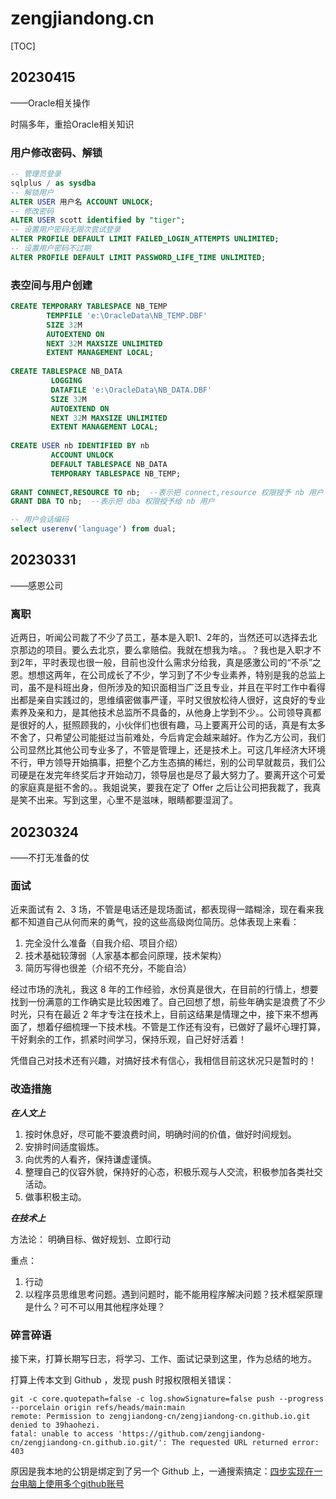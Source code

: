 # zengjiandong.cn

[TOC]

## 20230415
——Oracle相关操作

时隔多年，重拾Oracle相关知识

### 用户修改密码、解锁

```sql
-- 管理员登录
sqlplus / as sysdba
-- 解锁用户
ALTER USER 用户名 ACCOUNT UNLOCK;
-- 修改密码
ALTER USER scott identified by "tiger";
-- 设置用户密码无限次尝试登录
ALTER PROFILE DEFAULT LIMIT FAILED_LOGIN_ATTEMPTS UNLIMITED;
-- 设置用户密码不过期
ALTER PROFILE DEFAULT LIMIT PASSWORD_LIFE_TIME UNLIMITED;
```

### 表空间与用户创建
```sql
CREATE TEMPORARY TABLESPACE NB_TEMP 
		TEMPFILE 'e:\OracleData\NB_TEMP.DBF' 
		SIZE 32M 
		AUTOEXTEND ON 
		NEXT 32M MAXSIZE UNLIMITED 
		EXTENT MANAGEMENT LOCAL;
		 
CREATE TABLESPACE NB_DATA
         LOGGING
         DATAFILE 'e:\OracleData\NB_DATA.DBF'
         SIZE 32M
         AUTOEXTEND ON
         NEXT 32M MAXSIZE UNLIMITED
         EXTENT MANAGEMENT LOCAL;
		 
CREATE USER nb IDENTIFIED BY nb
         ACCOUNT UNLOCK
         DEFAULT TABLESPACE NB_DATA
         TEMPORARY TABLESPACE NB_TEMP;
		 
GRANT CONNECT,RESOURCE TO nb;  --表示把 connect,resource 权限授予 nb 用户
GRANT DBA TO nb;  --表示把 dba 权限授予给 nb 用户

-- 用户会话编码
select userenv('language') from dual;
```
## 20230331
——感恩公司

### 离职
近两日，听闻公司裁了不少了员工，基本是入职1、2年的，当然还可以选择去北京那边的项目。要么去北京，要么拿赔偿。我就在想我为啥。。？我也是入职才不到2年，平时表现也很一般，目前也没什么需求分给我，真是感激公司的“不杀”之恩。想想这两年，在公司成长了不少，学习到了不少专业素养，特别是我的总监上司，虽不是科班出身，但所涉及的知识面相当广泛且专业，并且在平时工作中看得出都是亲自实践过的，思维缜密做事严谨，平时又很放松待人很好，这良好的专业素养及亲和力，是其他技术总监所不具备的，从他身上学到不少。。公司领导真都是很好的人，挺照顾我的，小伙伴们也很有趣，马上要离开公司的话，真是有太多不舍了，只希望公司能挺过当前难处，今后肯定会越来越好。作为乙方公司，我们公司显然比其他公司专业多了，不管是管理上，还是技术上。可这几年经济大环境不行，甲方领导开始搞事，把整个乙方生态搞的稀烂，别的公司早就裁员，我们公司硬是在发完年终奖后才开始动刀，领导层也是尽了最大努力了。要离开这个可爱的家庭真是挺不舍的。。我姐说笑，要我在定了 Offer 之后让公司把我裁了，我真是笑不出来。写到这里，心里不是滋味，眼睛都要湿润了。

## 20230324
——不打无准备的仗

### 面试
近来面试有 2、3 场，不管是电话还是现场面试，都表现得一踏糊涂，现在看来我都不知道自己从何而来的勇气，投的这些高级岗位简历。总体表现上来看：

1. 完全没什么准备（自我介绍、项目介绍） 
2. 技术基础较薄弱（人家基本都会问原理，技术架构） 
3. 简历写得也很差（介绍不充分，不能自洽）

经过市场的洗礼，我这 8 年的工作经验，水份真是很大，在目前的行情上，想要找到一份满意的工作确实是比较困难了。自己回想了想，前些年确实是浪费了不少时光，只有在最近 2 年才专注在技术上，目前这结果是情理之中，接下来不想再面了，想着仔细梳理一下技术栈。不管是工作还有没有，已做好了最坏心理打算，干好剩余的工作，抓紧时间学习，保持乐观，自己好好活着！

凭借自己对技术还有兴趣，对搞好技术有信心，我相信目前这状况只是暂时的！

### 改造措施 ###
_**在人文上**_

1. 按时休息好，尽可能不要浪费时间，明确时间的价值，做好时间规划。
2. 安排时间适度锻炼。
3. 向优秀的人看齐，保持谦虚谨慎。
4. 整理自己的仪容外貌，保持好的心态，积极乐观与人交流，积极参加各类社交活动。
5. 做事积极主动。

_**在技术上**_

方法论：
明确目标、做好规划、立即行动

重点：
1. 行动
2. 以程序员思维思考问题。遇到问题时，能不能用程序解决问题？技术框架原理是什么？可不可以用其他程序处理？

### 碎言碎语
接下来，打算长期写日志，将学习、工作、面试记录到这里，作为总结的地方。

打算上传本文到 Github ，发现 push 时报权限相关错误：

```shell
git -c core.quotepath=false -c log.showSignature=false push --progress --porcelain origin refs/heads/main:main
remote: Permission to zengjiandong-cn/zengjiandong-cn.github.io.git denied to 39haohezi.
fatal: unable to access 'https://github.com/zengjiandong-cn/zengjiandong-cn.github.io.git/': The requested URL returned error: 403
```

原因是我本地的公钥是绑定到了另一个 Github 上，一通搜索搞定：[四步实现在一台电脑上使用多个github账号](https://www.shuzhiduo.com/A/Ae5RR6Gm5Q/)
